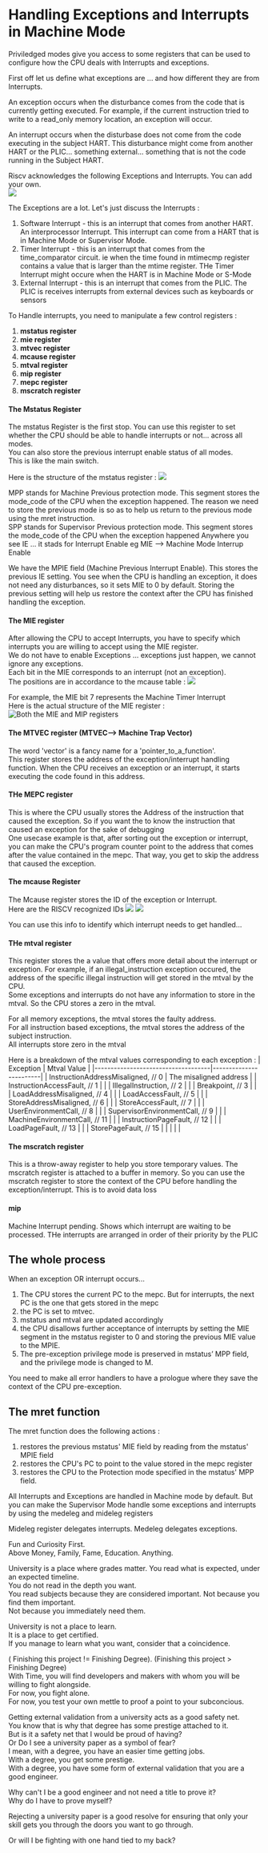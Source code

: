 # Handling Exceptions and Interrupts in Machine Mode

Priviledged modes give you access to some registers that can be used to configure how the CPU deals with Interrupts and exceptions. 

First off let us define what exceptions are ... and how different they are from Interrupts.  

An exception occurs when the disturbance comes from the code that is currently getting executed. For example, if the current instruction tried to write to a read_only memory location, an exception will occur.   

An interrupt occurs when the disturbase does not come from the code executing in the subject HART. This disturbance might come from another HART or the PLIC... something external... something that is not the code running in the Subject HART.   

Riscv acknowledges the following Exceptions and Interrupts. You can add your own.  
![](images/RISCV/supported_exceptions_and_interrupts.png)   


The Exceptions are a lot. Let's just discuss the Interrupts :   
1. Software Interrupt - this is an interrupt that comes from another HART. An interprocessor Interrupt. This interrupt can come from a HART that is in Machine Mode or Supervisor Mode.
2. Timer Interrupt - this is an interrupt that comes from the time_comparator circuit. ie when the time found in mtimecmp register contains a value that is larger than the mtime register. THe Timer Interrupt might occure when the HART is in Machine Mode or S-Mode
3. External Interrupt - this is an interrupt that comes from the PLIC. The PLIC is receives interrupts from external devices such as keyboards or sensors


To Handle interrupts, you need to manipulate a few control registers :
1. **mstatus register**
2. **mie register**
3. **mtvec register**
4. **mcause register**
5. **mtval register**
6. **mip register**
7. **mepc register**
8. **mscratch register**

   

#### The Mstatus Register 
The mstatus Register is the first stop. You can use this register to set whether the CPU should be able to handle interrupts or not... across all modes.      
You can also store the previous interrupt enable status of all modes.   
This is like the main switch.   

Here is the structure of the mstatus register :
![](images/RISCV/mstatus_register_simple.png)

MPP stands for Machine Previous protection mode. This segment stores the mode_code of the CPU when the exception happened. The reason we need to store the previous mode is so as to help us return to the previous mode using the mret instruction.    
SPP stands for Supervisor Previous protection mode. This segment stores the mode_code of the CPU when the exception happened
Anywhere you see IE ... it stads for Interrupt Enable eg MIE --> Machine Mode Interrup Enable   

We have the MPIE field (Machine Previous Interrupt Enable). This stores the previous IE setting. You see when the CPU is handling an exception, it does not need any disturbances, so it sets MIE to 0 by default. Storing the previous setting will help us restore the context after the CPU has finished handling the exception.  

#### The MIE register
After allowing the CPU to accept Interrupts, you have to specify which interrupts you are willing to accept using the MIE register.  
We do not have to enable Exceptions ... exceptions just happen, we cannot ignore any exceptions.    
Each bit in the MIE corresponds to an interrupt (not an exception).  
The positions are in accordance to the mcause table :
![](images/mcause_asynchronous_interrupts.png)

For example, the MIE bit 7 represents the Machine Timer Interrupt   
Here is the actual structure of the MIE register :  
![Both the MIE and MIP registers](images/RISCV/MIE%20register%20and%20MIP%20register.png)

#### The MTVEC register (MTVEC--> Machine Trap Vector)
The word 'vector' is a fancy name for a 'pointer_to_a_function'.    
This register stores the address of the exception/interrupt handling function. When the CPU receives an exception or an interrupt, it starts executing the code found in this address.

#### THe MEPC register  
This is where the CPU usually stores the Address of the instruction that caused the exception. So if you want the to know the instruction that caused an exception for the sake of debugging    
One usecase example is that, after sorting out the exception or interrupt, you can make the CPU's program counter point to the address that comes after the value contained in the mepc. That way, you get to skip the address that caused the exception.   

#### The mcause Register
The Mcause register stores the ID of the exception or Interrupt.    
Here are the RISCV recognized IDs
![](images/mcause_asynchronous_interrupts.png)
![](images/mcause_synchronous_interrupts.png)

You can use this info to identify which interrupt needs to get handled...

#### THe mtval register
This register stores the a value that offers more detail about the interrupt or exception. For example, if an illegal_instruction exception occured, the address of the specific illegal instruction will get stored in the mtval by the CPU.   
Some exceptions and interrupts do not have any information to store in the mtval. So the CPU stores a zero in the mtval.  

For all memory exceptions, the mtval stores the faulty address.  
For all instruction based exceptions, the mtval stores the address of the subject instruction.  
All interrupts store zero in the mtval

Here is a breakdown of the mtval values corresponding to each exception :
| Exception                          | Mtval Value            |
|------------------------------------|------------------------|
| InstructionAddressMisaligned, // 0 | The misaligned address |
| InstructionAccessFault, // 1       |                        |
| IllegalInstruction, // 2           |                        |
| Breakpoint, // 3                   |                        |
| LoadAddressMisaligned, // 4        |                        |
| LoadAccessFault, // 5              |                        |
| StoreAddressMisaligned, // 6       |                        |
| StoreAccessFault, // 7             |                        |
| UserEnvironmentCall, // 8          |                        |
| SupervisorEnvironmentCall, // 9    |                        |
| MachineEnvironmentCall, // 11      |                        |
| InstructionPageFault, // 12        |                        |
| LoadPageFault, // 13               |                        |
| StorePageFault, // 15              |                        |
|                                    |                        |



#### The mscratch register
This is a throw-away register to help you store temporary values. The mscratch register is attached to a buffer in memory. So you can use the mscratch register to store the context of the CPU before handling the exception/interrupt. This is to avoid data loss

#### mip
Machine Interrupt pending. Shows which interrupt are waiting to be processed. THe interrupts are arranged in order of their priority by the PLIC


## The whole process

When an exception OR interrupt occurs...
1. The CPU stores the current PC to the mepc. But for interrupts, the next PC is the one that gets stored in the mepc
2. the PC is set to mtvec. 
3. mstatus and mtval are updated accordingly
4. the CPU disallows further acceptance of interrupts by setting the MIE segment in the mstatus register to 0 and storing the previous MIE value to the MPIE.
5. The pre-exception privilege mode is preserved in mstatus’ MPP field, and the privilege mode is changed to M.

You need to make all error handlers to have a prologue where they save the context of the CPU pre-exception.    

## The mret function
The mret function does the following actions :
1. restores the previous mstatus' MIE field by reading from the mstatus' MPIE field
2. restores the CPU's PC to point to the value stored in the mepc register
3. restores the CPU to the Protection mode specified in the mstatus' MPP field.


All Interrupts and Exceptions are handled in Machine mode by default. But you can make the Supervisor Mode handle some exceptions and interrupts by using the medeleg and mideleg registers  

Mideleg register delegates interrupts. Medeleg delegates exceptions.




Fun and Curiosity First.  
Above Money, Family, Fame, Education. Anything.  

University is a place where grades matter. 
You read what is expected, under an expected timeline.  
You do not read in the depth you want.  
You read subjects because they are considered important. Not because you find them important.   
Not because you immediately need them.  

University is not a place to learn.  
It is a place to get certified.  
If you manage to learn what you want, consider that a coincidence.   

( Finishing this project != Finishing Degree). (Finishing this project > Finishing Degree)  
With Time, you will find developers and makers with whom you will be willing to fight alongside.    
For now, you fight alone.  
For now, you test your own mettle to proof a point to your subconcious.     

Getting external validation from a university acts as a good safety net.    
You know that is why that degree has some prestige attached to it.  
But is it a safety net that I would be proud of having?  
Or Do I see a university paper as a symbol of fear?  
I mean, with a degree, you have an easier time getting jobs.    
With a degree, you get some prestige.   
With a degree, you have some form of external validation that you are a good engineer.  

Why can't I be a good engineer and not need a title to prove it?    
Why do I have to prove myself?  

Rejecting a university paper is a good resolve for ensuring that only your skill gets you through the doors you want to go through.  

Or will I be fighting with one hand tied to my back?